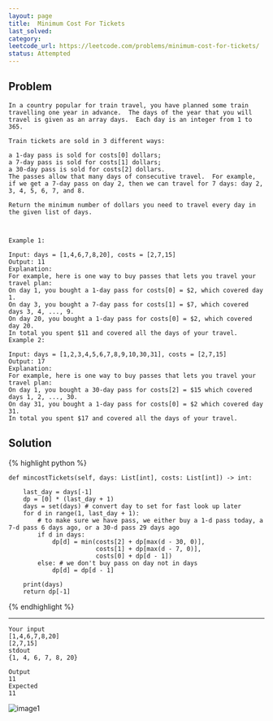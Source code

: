 ```yaml
---
layout: page
title:  Minimum Cost For Tickets
last_solved: 
category: 
leetcode_url: https://leetcode.com/problems/minimum-cost-for-tickets/
status: Attempted
---
```


Problem
-------

```
In a country popular for train travel, you have planned some train travelling one year in advance.  The days of the year that you will travel is given as an array days.  Each day is an integer from 1 to 365.

Train tickets are sold in 3 different ways:

a 1-day pass is sold for costs[0] dollars;
a 7-day pass is sold for costs[1] dollars;
a 30-day pass is sold for costs[2] dollars.
The passes allow that many days of consecutive travel.  For example, if we get a 7-day pass on day 2, then we can travel for 7 days: day 2, 3, 4, 5, 6, 7, and 8.

Return the minimum number of dollars you need to travel every day in the given list of days.

 

Example 1:

Input: days = [1,4,6,7,8,20], costs = [2,7,15]
Output: 11
Explanation: 
For example, here is one way to buy passes that lets you travel your travel plan:
On day 1, you bought a 1-day pass for costs[0] = $2, which covered day 1.
On day 3, you bought a 7-day pass for costs[1] = $7, which covered days 3, 4, ..., 9.
On day 20, you bought a 1-day pass for costs[0] = $2, which covered day 20.
In total you spent $11 and covered all the days of your travel.
Example 2:

Input: days = [1,2,3,4,5,6,7,8,9,10,30,31], costs = [2,7,15]
Output: 17
Explanation: 
For example, here is one way to buy passes that lets you travel your travel plan:
On day 1, you bought a 30-day pass for costs[2] = $15 which covered days 1, 2, ..., 30.
On day 31, you bought a 1-day pass for costs[0] = $2 which covered day 31.
In total you spent $17 and covered all the days of your travel.
```

Solution
----------



{% highlight python %}

    def mincostTickets(self, days: List[int], costs: List[int]) -> int:
        
        last_day = days[-1]
        dp = [0] * (last_day + 1) 
        days = set(days) # convert day to set for fast look up later
        for d in range(1, last_day + 1):
            # to make sure we have pass, we either buy a 1-d pass today, a 7-d pass 6 days ago, or a 30-d pass 29 days ago
            if d in days:
                dp[d] = min(costs[2] + dp[max(d - 30, 0)],
                            costs[1] + dp[max(d - 7, 0)],
                            costs[0] + dp[d - 1])
            else: # we don't buy pass on day not in days
                dp[d] = dp[d - 1]
                
        print(days)
        return dp[-1]

{% endhighlight %}

______________



```
Your input
[1,4,6,7,8,20]
[2,7,15]
stdout
{1, 4, 6, 7, 8, 20}

Output
11
Expected
11
```

![image1]()